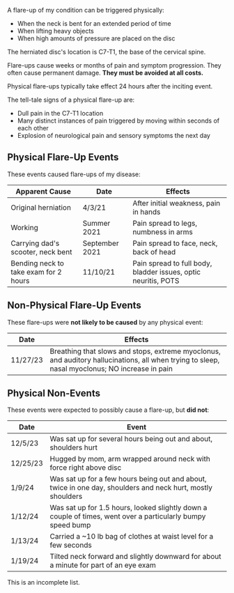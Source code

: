 A flare-up of my condition can be triggered physically:

- When the neck is bent for an extended period of time
- When lifting heavy objects
- When high amounts of pressure are placed on the disc

The herniated disc's location is C7-T1, the base of the cervical spine.

Flare-ups cause weeks or months of pain and symptom progression. They often cause permanent damage. **They must be avoided at all costs.**

Physical flare-ups typically take effect 24 hours after the inciting event.

The tell-tale signs of a physical flare-up are:

- Dull pain in the C7-T1 location
- Many distinct instances of pain triggered by moving within seconds of each other
- Explosion of neurological pain and sensory symptoms the next day

## Physical Flare-Up Events

These events caused flare-ups of my disease:

| Apparent Cause                        | Date           | Effects                                                        |
| ------------------------------------- | -------------- | -------------------------------------------------------------- |
| Original herniation                   | 4/3/21         | After initial weakness, pain in hands                          |
| Working                               | Summer 2021    | Pain spread to legs, numbness in arms                          |
| Carrying dad's scooter, neck bent     | September 2021 | Pain spread to face, neck, back of head                        |
| Bending neck to take exam for 2 hours | 11/10/21       | Pain spread to full body, bladder issues, optic neuritis, POTS |

## Non-Physical Flare-Up Events

These flare-ups were **not likely to be caused** by any physical event:

| Date     | Effects                                                                                                                                        |
| -------- | ---------------------------------------------------------------------------------------------------------------------------------------------- |
| 11/27/23 | Breathing that slows and stops, extreme myoclonus, and auditory hallucinations, all when trying to sleep, nasal myoclonus; NO increase in pain |

## Physical Non-Events

These events were expected to possibly cause a flare-up, but **did not**:

| Date | Event |
| ---- | ---- |
| 12/5/23 | Was sat up for several hours being out and about, shoulders hurt |
| 12/25/23 | Hugged by mom, arm wrapped around neck with force right above disc |
| 1/9/24 | Was sat up for a few hours being out and about, twice in one day, shoulders and neck hurt, mostly shoulders |
| 1/12/24 | Was sat up for 1.5 hours, looked slightly down a couple of times, went over a particularly bumpy speed bump |
| 1/13/24 | Carried a ~10 lb bag of clothes at waist level for a few seconds |
| 1/19/24 | Tilted neck forward and slightly downward for about a minute for part of an eye exam |
This is an incomplete list.